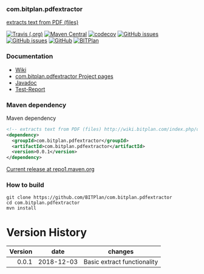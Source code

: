 ### com.bitplan.pdfextractor
[extracts text from PDF (files)](http://wiki.bitplan.com/index.php/dragtop/pdfextractor)

[![Travis (.org)](https://img.shields.io/travis/BITPlan/com.bitplan.pdfextractor.svg)](https://travis-ci.org/BITPlan/com.bitplan.pdfextractor)
[![Maven Central](https://img.shields.io/maven-central/v/com.bitplan.pdfextractor/com.bitplan.pdfextractor.svg)](https://search.maven.org/artifact/com.bitplan.pdfextractor/com.bitplan.pdfextractor/0.0.1/jar)
[![codecov](https://codecov.io/gh/BITPlan/com.bitplan.pdfextractor/branch/master/graph/badge.svg)](https://codecov.io/gh/BITPlan/com.bitplan.pdfextractor)
[![GitHub issues](https://img.shields.io/github/issues/BITPlan/com.bitplan.pdfextractor.svg)](https://github.com/BITPlan/com.bitplan.pdfextractor/issues)
[![GitHub issues](https://img.shields.io/github/issues-closed/BITPlan/com.bitplan.pdfextractor.svg)](https://github.com/BITPlan/com.bitplan.pdfextractor/issues/?q=is%3Aissue+is%3Aclosed)
[![GitHub](https://img.shields.io/github/license/BITPlan/com.bitplan.pdfextractor.svg)](https://www.apache.org/licenses/LICENSE-2.0)
[![BITPlan](http://wiki.bitplan.com/images/wiki/thumb/3/38/BITPlanLogoFontLessTransparent.png/198px-BITPlanLogoFontLessTransparent.png)](http://www.bitplan.com)

### Documentation
* [Wiki](http://wiki.bitplan.com/index.php/dragtop/pdfextractor)
* [com.bitplan.pdfextractor Project pages](https://BITPlan.github.io/com.bitplan.pdfextractor)
* [Javadoc](https://BITPlan.github.io/com.bitplan.pdfextractor/apidocs/index.html)
* [Test-Report](https://BITPlan.github.io/com.bitplan.pdfextractor/surefire-report.html)
### Maven dependency

Maven dependency
```xml
<!-- extracts text from PDF (files) http://wiki.bitplan.com/index.php/dragtop/pdfextractor -->
<dependency>
  <groupId>com.bitplan.pdfextractor</groupId>
  <artifactId>com.bitplan.pdfextractor</artifactId>
  <version>0.0.1</version>
</dependency>
```

[Current release at repo1.maven.org](http://repo1.maven.org/maven2/com/bitplan/pdfextractor/com.bitplan.pdfextractor/0.0.1/)

### How to build
```
git clone https://github.com/BITPlan/com.bitplan.pdfextractor
cd com.bitplan.pdfextractor
mvn install
```
# Version History
| Version | date       |  changes
| ------: | ---------- | ------------------------
|   0.0.1 | 2018-12-03 | Basic extract functionality
